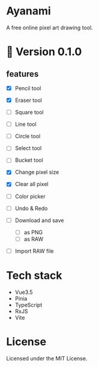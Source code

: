 # Ayanami
A free online pixel art drawing tool.

# 🚧 Version 0.1.0
## features
- [x] Pencil tool
- [x] Eraser tool
- [ ] Square tool
- [ ] Line tool
- [ ] Circle tool
- [ ] Select tool
- [ ] Bucket tool
- [x] Change pixel size
- [x] Clear all pixel
- [ ] Color picker
- [ ] Undo & Redo
- [ ] Download and save
  - [ ] as PNG
  - [ ] as RAW
- [ ] Import RAW file
      


# Tech stack
- Vue3.5
- Pinia
- TypeScript
- RxJS
- Vite

# License
Licensed under the MIT License.

